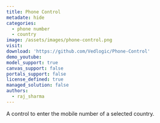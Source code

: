 ```yaml
---
title: Phone Control
metadate: hide
categories:
  - phone number
  - country
image: /assets/images/phone-control.png
visit: 
download: 'https://github.com/Vedlogic/Phone-Control'
demo_youtube: 
model_support: true
canvas_support: false
portals_support: false
license_defined: true
managed_solution: false
authors:
  - raj_sharma
---
```

A control to enter the mobile number of a selected country.
